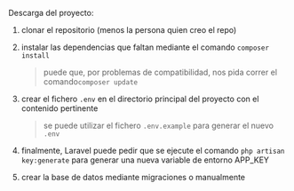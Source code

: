 Descarga del proyecto:

  1. clonar el repositorio (menos la persona quien creo el repo)
  
  2. instalar las dependencias que faltan mediante el comando `composer install`

     > puede que, por problemas de compatibilidad, nos pida correr el comando`composer update`
  
  3. crear el fichero `.env` en el directorio principal del proyecto con el contenido pertinente

     > se puede utilizar el fichero `.env.example` para generar el nuevo `.env`
  
  4. finalmente, Laravel puede pedir que se ejecute el comando `php artisan key:generate` para generar una nueva variable de entorno APP_KEY
  
  5. crear la base de datos mediante migraciones o manualmente
